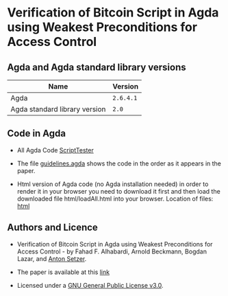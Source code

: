 # Verification of Bitcoin Script in Agda using Weakest Preconditions for Access Control

## Agda and Agda standard library versions

| Name                          | Version |
| ------------------------------| ------------- |
| Agda                          | `2.6.4.1`     |
| Agda standard library version |  `2.0`        |



## Code in Agda
* All Agda Code
  [ScriptTester](/ScriptTester/)
  
* The file  [guidelines.agda](ScriptTester/guidelines.agda/) shows the code in the order as  it appears in the paper.

* Html version of Agda code (no Agda installation needed) in order to render it in your browser you need to download it first and then load the downloaded file html/loadAll.html into your browser. Location of files: [html](/html/loadAll.html)

## Authors and Licence
 * Verification of Bitcoin Script in Agda using Weakest Preconditions for Access Control - by 
 Fahad F. Alhabardi, Arnold Beckmann, Bogdan Lazar, and [Anton Setzer](https://www.cs.swan.ac.uk/~csetzer/).
 
 * The paper is available at this [link]( https://drops.dagstuhl.de/opus/volltexte/2022/16770/pdf/LIPIcs-TYPES-2021-1.pdf) 
 
 * Licensed under a [GNU General Public License v3.0](https://www.gnu.org/licenses/gpl-3.0.en.html).
 
 
 
 
